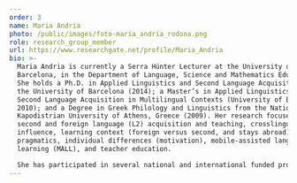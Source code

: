 ```yaml
---
order: 3
name: Maria Andria
photo: /public/images/foto-maria_andria_rodona.png
role: research_group_member
url: https://www.researchgate.net/profile/Maria_Andria
bio: >-
  Maria Andria is currently a Serra Húnter Lecturer at the University of
  Barcelona, in the Department of Language, Science and Mathematics Education.
  She holds a Ph.D. in Applied Linguistics and Second Language Acquisition from
  the University of Barcelona (2014); a Master’s in Applied Linguistics and
  Second Language Acquisition in Multilingual Contexts (University of Barcelona,
  2010); and a Degree in Greek Philology and Linguistics from the National and
  Kapodistrian University of Athens, Greece (2009). Her research focuses on
  second and foreign language (L2) acquisition and teaching, crosslinguistic
  influence, learning context (foreign versus second, and stays abroad), L2
  pragmatics, individual differences (motivation), mobile-assisted language
  learning (MALL), and teacher education.

  She has participated in several national and international funded projects on second/foreign language acquisition and teaching. She is also actively involved in the teacher education and professional development of pre-service and in-service language teachers.
---
```

